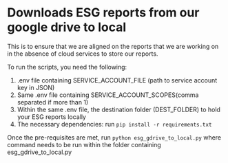 # Downloads ESG reports from our google drive to local

This is to ensure that we are aligned on the reports that we are working on
in the absence of cloud services to store our reports.

To run the scripts, you need the following:
1) .env file containing SERVICE_ACCOUNT_FILE (path to service account key in JSON)
2) Same .env file containing SERVICE_ACCOUNT_SCOPES(comma separated if more than 1)
3) Within the same .env file, the destination folder (DEST_FOLDER) to hold your ESG reports locally
4) The necessary dependencies: run `pip install -r requirements.txt`

Once the pre-requisites are met,
run `python esg_gdrive_to_local.py`
where command needs to be run within the folder containing esg_gdrive_to_local.py
